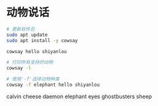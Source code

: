 # 动物说话
```bash
# 更新软件包
sudo apt update
sudo apt install -y cowsay

cowsay hello shiyanlou

# 打印所有支持的动物
cowsay -l

# 使用'-f'选择动物种类
cowsay -f elephant hello shiyanlou
```

calvin
cheese
daemon
elephant
eyes
ghostbusters
sheep